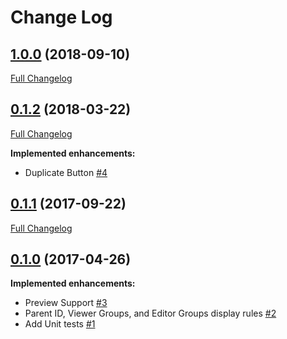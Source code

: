 # Change Log

## [1.0.0](https://github.com/webbuilders-group/silverstripe-siteconfig-error-pages/tree/1.0.0) (2018-09-10)
[Full Changelog](https://github.com/webbuilders-group/silverstripe-siteconfig-error-pages/compare/0.1.2...1.0.0)

## [0.1.2](https://github.com/webbuilders-group/silverstripe-siteconfig-error-pages/tree/0.1.2) (2018-03-22)
[Full Changelog](https://github.com/webbuilders-group/silverstripe-siteconfig-error-pages/compare/0.1.1...0.1.2)

**Implemented enhancements:**

- Duplicate Button [\#4](https://github.com/webbuilders-group/silverstripe-siteconfig-error-pages/issues/4)

## [0.1.1](https://github.com/webbuilders-group/silverstripe-siteconfig-error-pages/tree/0.1.1) (2017-09-22)
[Full Changelog](https://github.com/webbuilders-group/silverstripe-siteconfig-error-pages/compare/0.1.0...0.1.1)

## [0.1.0](https://github.com/webbuilders-group/silverstripe-siteconfig-error-pages/tree/0.1.0) (2017-04-26)
**Implemented enhancements:**

- Preview Support [\#3](https://github.com/webbuilders-group/silverstripe-siteconfig-error-pages/issues/3)
- Parent ID, Viewer Groups, and Editor Groups display rules [\#2](https://github.com/webbuilders-group/silverstripe-siteconfig-error-pages/issues/2)
- Add Unit tests [\#1](https://github.com/webbuilders-group/silverstripe-siteconfig-error-pages/issues/1)
